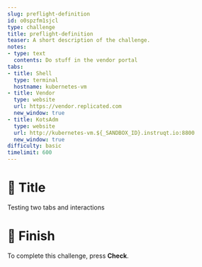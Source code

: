 ```yaml
---
slug: preflight-definition
id: o0spzfm1sjcl
type: challenge
title: preflight-definition
teaser: A short description of the challenge.
notes:
- type: text
  contents: Do stuff in the vendor portal
tabs:
- title: Shell
  type: terminal
  hostname: kubernetes-vm
- title: Vendor
  type: website
  url: https://vendor.replicated.com
  new_window: true
- title: KotsAdm
  type: website
  url: http://kubernetes-vm.${_SANDBOX_ID}.instruqt.io:8800
  new_window: true
difficulty: basic
timelimit: 600
---
```


👋 Title
========

Testing two tabs and interactions

🏁 Finish
=========

To complete this challenge, press **Check**.

